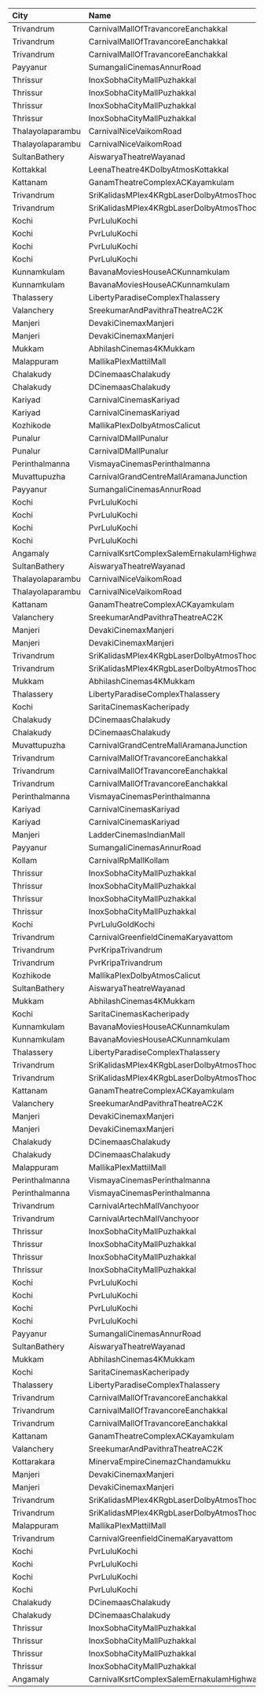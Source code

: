 | City             | Name                                                     |  Time | Type             | Price | Capacity | Booked |
| :--------------- | :------------------------------------------------------- | ----: | :--------------- | ----: | -------: | -----: |
| Trivandrum       | CarnivalMallOfTravancoreEanchakkal                       | 10:10 | NormalOffline    |  100₹ |       17 |      8 |
| Trivandrum       | CarnivalMallOfTravancoreEanchakkal                       | 10:10 | ExecutiveOffline |  180₹ |      102 |     58 |
| Trivandrum       | CarnivalMallOfTravancoreEanchakkal                       | 10:10 | PremiumOffline   |  300₹ |       50 |     25 |
| Payyanur         | SumangaliCinemasAnnurRoad                                | 10:30 | PlatinumCircle   |  110₹ |      161 |     80 |
| Thrissur         | InoxSobhaCityMallPuzhakkal                               | 10:40 | Club             |  140₹ |       76 |      0 |
| Thrissur         | InoxSobhaCityMallPuzhakkal                               | 10:40 | Executive        |  110₹ |       12 |      0 |
| Thrissur         | InoxSobhaCityMallPuzhakkal                               | 10:40 | RoyalRecliner    |  270₹ |        5 |      0 |
| Thrissur         | InoxSobhaCityMallPuzhakkal                               | 10:40 | Royal            |  170₹ |       10 |      0 |
| Thalayolaparambu | CarnivalNiceVaikomRoad                                   | 11:00 | Gold             |  100₹ |      425 |    213 |
| Thalayolaparambu | CarnivalNiceVaikomRoad                                   | 11:00 | Platinum         |  110₹ |       92 |     46 |
| SultanBathery    | AiswaryaTheatreWayanad                                   | 11:00 | Balcony          |  110₹ |      254 |    114 |
| Kottakkal        | LeenaTheatre4KDolbyAtmosKottakkal                        | 11:00 | Executive        |  110₹ |      186 |     92 |
| Kattanam         | GanamTheatreComplexACKayamkulam                          | 11:00 | FirstClass       |  110₹ |      129 |     97 |
| Trivandrum       | SriKalidasMPlex4KRgbLaserDolbyAtmosThoongamparaKattakada | 11:00 | DiamondSofa      |  200₹ |        4 |      2 |
| Trivandrum       | SriKalidasMPlex4KRgbLaserDolbyAtmosThoongamparaKattakada | 11:00 | Gold             |  150₹ |      170 |     84 |
| Kochi            | PvrLuluKochi                                             | 11:05 | Classic          |  110₹ |       54 |     28 |
| Kochi            | PvrLuluKochi                                             | 11:05 | ClassicPlus      |  140₹ |      108 |     82 |
| Kochi            | PvrLuluKochi                                             | 11:05 | Prime            |  160₹ |      125 |     71 |
| Kochi            | PvrLuluKochi                                             | 11:05 | Recliner         |  290₹ |       14 |     10 |
| Kunnamkulam      | BavanaMoviesHouseACKunnamkulam                           | 11:30 | LuxuryClass      |  220₹ |       13 |      6 |
| Kunnamkulam      | BavanaMoviesHouseACKunnamkulam                           | 11:30 | PlatinumCircle   |  130₹ |      159 |     72 |
| Thalassery       | LibertyParadiseComplexThalassery                         | 11:30 | Gold             |  125₹ |      214 |    169 |
| Valanchery       | SreekumarAndPavithraTheatreAC2K                          | 11:30 | FirstClass       |  110₹ |      161 |     80 |
| Manjeri          | DevakiCinemaxManjeri                                     | 11:30 | Balcony          |  150₹ |      108 |     51 |
| Manjeri          | DevakiCinemaxManjeri                                     | 11:30 | FirstClass       |  100₹ |      271 |    128 |
| Mukkam           | AbhilashCinemas4KMukkam                                  | 11:45 | Executive        |  112₹ |      388 |    196 |
| Malappuram       | MallikaPlexMattilMall                                    | 12:00 | Executive        |  140₹ |       50 |     17 |
| Chalakudy        | DCinemaasChalakudy                                       | 12:15 | Platinum         |  270₹ |        5 |      2 |
| Chalakudy        | DCinemaasChalakudy                                       | 12:15 | Gold             |  129₹ |      238 |    118 |
| Kariyad          | CarnivalCinemasKariyad                                   | 12:20 | ExecutiveOffline |  140₹ |       96 |     49 |
| Kariyad          | CarnivalCinemasKariyad                                   | 12:20 | GoldLounge       |  270₹ |       32 |     17 |
| Kozhikode        | MallikaPlexDolbyAtmosCalicut                             | 12:30 | Executive        |  140₹ |      192 |     99 |
| Punalur          | CarnivalDMallPunalur                                     | 13:00 | Silver           |  100₹ |       69 |      3 |
| Punalur          | CarnivalDMallPunalur                                     | 13:00 | Gold             |  140₹ |        5 |      0 |
| Perinthalmanna   | VismayaCinemasPerinthalmanna                             | 13:00 | Platinum         |  100₹ |      198 |     99 |
| Muvattupuzha     | CarnivalGrandCentreMallAramanaJunction                   | 13:10 | ExecutiveOffline |  150₹ |      155 |     79 |
| Payyanur         | SumangaliCinemasAnnurRoad                                | 13:30 | PlatinumCircle   |  110₹ |      161 |     80 |
| Kochi            | PvrLuluKochi                                             | 13:50 | Classic          |  140₹ |       54 |     27 |
| Kochi            | PvrLuluKochi                                             | 13:50 | ClassicPlus      |  160₹ |      108 |     76 |
| Kochi            | PvrLuluKochi                                             | 13:50 | Prime            |  190₹ |      125 |     79 |
| Kochi            | PvrLuluKochi                                             | 13:50 | Recliner         |  350₹ |       14 |      7 |
| Angamaly         | CarnivalKsrtComplexSalemErnakulamHighway                 | 14:00 | GoldOffline      |  150₹ |      203 |    102 |
| SultanBathery    | AiswaryaTheatreWayanad                                   | 14:00 | Balcony          |  110₹ |      254 |    114 |
| Thalayolaparambu | CarnivalNiceVaikomRoad                                   | 14:30 | Gold             |  100₹ |      425 |    212 |
| Thalayolaparambu | CarnivalNiceVaikomRoad                                   | 14:30 | Platinum         |  110₹ |       92 |     46 |
| Kattanam         | GanamTheatreComplexACKayamkulam                          | 14:30 | FirstClass       |  110₹ |      129 |     97 |
| Valanchery       | SreekumarAndPavithraTheatreAC2K                          | 14:30 | FirstClass       |  110₹ |      161 |     81 |
| Manjeri          | DevakiCinemaxManjeri                                     | 14:30 | Balcony          |  150₹ |      108 |     51 |
| Manjeri          | DevakiCinemaxManjeri                                     | 14:30 | FirstClass       |  100₹ |      271 |    128 |
| Trivandrum       | SriKalidasMPlex4KRgbLaserDolbyAtmosThoongamparaKattakada | 14:30 | DiamondSofa      |  200₹ |        4 |      2 |
| Trivandrum       | SriKalidasMPlex4KRgbLaserDolbyAtmosThoongamparaKattakada | 14:30 | Gold             |  150₹ |      170 |     86 |
| Mukkam           | AbhilashCinemas4KMukkam                                  | 14:45 | Executive        |  112₹ |      388 |    194 |
| Thalassery       | LibertyParadiseComplexThalassery                         | 14:45 | Gold             |  125₹ |      214 |    169 |
| Kochi            | SaritaCinemasKacheripady                                 | 15:00 | BlueCircle       |  150₹ |      227 |    218 |
| Chalakudy        | DCinemaasChalakudy                                       | 15:15 | Platinum         |  270₹ |        5 |      2 |
| Chalakudy        | DCinemaasChalakudy                                       | 15:15 | Gold             |  129₹ |      238 |    124 |
| Muvattupuzha     | CarnivalGrandCentreMallAramanaJunction                   | 15:40 | ExecutiveOffline |  150₹ |      155 |     77 |
| Trivandrum       | CarnivalMallOfTravancoreEanchakkal                       | 15:50 | NormalOffline    |  100₹ |       17 |      8 |
| Trivandrum       | CarnivalMallOfTravancoreEanchakkal                       | 15:50 | ExecutiveOffline |  180₹ |      102 |     59 |
| Trivandrum       | CarnivalMallOfTravancoreEanchakkal                       | 15:50 | PremiumOffline   |  300₹ |       50 |     25 |
| Perinthalmanna   | VismayaCinemasPerinthalmanna                             | 16:00 | Platinum         |  100₹ |      230 |    115 |
| Kariyad          | CarnivalCinemasKariyad                                   | 16:30 | ExecutiveOffline |  190₹ |       96 |     49 |
| Kariyad          | CarnivalCinemasKariyad                                   | 16:30 | GoldLounge       |  290₹ |       32 |     23 |
| Manjeri          | LadderCinemasIndianMall                                  | 16:30 | Executive        |  150₹ |       80 |     40 |
| Payyanur         | SumangaliCinemasAnnurRoad                                | 16:30 | PlatinumCircle   |  110₹ |      161 |     80 |
| Kollam           | CarnivalRpMallKollam                                     | 16:30 | PremiumOffline   |  180₹ |       96 |     50 |
| Thrissur         | InoxSobhaCityMallPuzhakkal                               | 16:40 | Club             |  190₹ |       72 |      0 |
| Thrissur         | InoxSobhaCityMallPuzhakkal                               | 16:40 | Executive        |  130₹ |       10 |      0 |
| Thrissur         | InoxSobhaCityMallPuzhakkal                               | 16:40 | RoyalRecliner    |  350₹ |        5 |      0 |
| Thrissur         | InoxSobhaCityMallPuzhakkal                               | 16:40 | Royal            |  190₹ |        5 |      0 |
| Kochi            | PvrLuluGoldKochi                                         | 16:40 | Gold             |  400₹ |       54 |     33 |
| Trivandrum       | CarnivalGreenfieldCinemaKaryavattom                      | 16:45 | ExecutiveOffline |  180₹ |      132 |     66 |
| Trivandrum       | PvrKripaTrivandrum                                       | 16:45 | Prime            |  160₹ |        8 |      2 |
| Trivandrum       | PvrKripaTrivandrum                                       | 16:45 | Classic          |  140₹ |       98 |     20 |
| Kozhikode        | MallikaPlexDolbyAtmosCalicut                             | 17:15 | Executive        |  140₹ |      192 |     99 |
| SultanBathery    | AiswaryaTheatreWayanad                                   | 17:30 | Balcony          |  110₹ |      254 |    114 |
| Mukkam           | AbhilashCinemas4KMukkam                                  | 17:45 | Executive        |  112₹ |      388 |    194 |
| Kochi            | SaritaCinemasKacheripady                                 | 18:00 | BlueCircle       |  150₹ |      227 |    218 |
| Kunnamkulam      | BavanaMoviesHouseACKunnamkulam                           | 18:00 | LuxuryClass      |  220₹ |       13 |      6 |
| Kunnamkulam      | BavanaMoviesHouseACKunnamkulam                           | 18:00 | PlatinumCircle   |  130₹ |      159 |     72 |
| Thalassery       | LibertyParadiseComplexThalassery                         | 18:00 | Gold             |  125₹ |      214 |    169 |
| Trivandrum       | SriKalidasMPlex4KRgbLaserDolbyAtmosThoongamparaKattakada | 18:15 | DiamondSofa      |  200₹ |        4 |      2 |
| Trivandrum       | SriKalidasMPlex4KRgbLaserDolbyAtmosThoongamparaKattakada | 18:15 | Gold             |  150₹ |      170 |     84 |
| Kattanam         | GanamTheatreComplexACKayamkulam                          | 18:30 | FirstClass       |  110₹ |      129 |     97 |
| Valanchery       | SreekumarAndPavithraTheatreAC2K                          | 18:30 | FirstClass       |  110₹ |      161 |     80 |
| Manjeri          | DevakiCinemaxManjeri                                     | 18:30 | Balcony          |  150₹ |      108 |     51 |
| Manjeri          | DevakiCinemaxManjeri                                     | 18:30 | FirstClass       |  100₹ |      271 |    128 |
| Chalakudy        | DCinemaasChalakudy                                       | 19:00 | Platinum         |  270₹ |        5 |      2 |
| Chalakudy        | DCinemaasChalakudy                                       | 19:00 | Gold             |  129₹ |      238 |    124 |
| Malappuram       | MallikaPlexMattilMall                                    | 19:00 | Executive        |  140₹ |       54 |     26 |
| Perinthalmanna   | VismayaCinemasPerinthalmanna                             | 19:00 | Platinum         |  100₹ |      198 |     99 |
| Perinthalmanna   | VismayaCinemasPerinthalmanna                             | 19:00 | Platinum         |  100₹ |      111 |     56 |
| Trivandrum       | CarnivalArtechMallVanchyoor                              | 19:20 | ExecutiveOffline |  100₹ |       26 |     13 |
| Trivandrum       | CarnivalArtechMallVanchyoor                              | 19:20 | SilverOffline    |  150₹ |      147 |     93 |
| Thrissur         | InoxSobhaCityMallPuzhakkal                               | 19:25 | Club             |  190₹ |       70 |      0 |
| Thrissur         | InoxSobhaCityMallPuzhakkal                               | 19:25 | Executive        |  130₹ |       13 |      0 |
| Thrissur         | InoxSobhaCityMallPuzhakkal                               | 19:25 | RoyalRecliner    |  350₹ |        5 |      0 |
| Thrissur         | InoxSobhaCityMallPuzhakkal                               | 19:25 | Royal            |  190₹ |        3 |      0 |
| Kochi            | PvrLuluKochi                                             | 19:25 | Classic          |  140₹ |       54 |     29 |
| Kochi            | PvrLuluKochi                                             | 19:25 | ClassicPlus      |  160₹ |      108 |     72 |
| Kochi            | PvrLuluKochi                                             | 19:25 | Prime            |  190₹ |      125 |     90 |
| Kochi            | PvrLuluKochi                                             | 19:25 | Recliner         |  350₹ |       14 |     13 |
| Payyanur         | SumangaliCinemasAnnurRoad                                | 19:30 | PlatinumCircle   |  110₹ |      161 |     80 |
| SultanBathery    | AiswaryaTheatreWayanad                                   | 20:30 | Balcony          |  110₹ |      254 |    114 |
| Mukkam           | AbhilashCinemas4KMukkam                                  | 21:00 | Executive        |  112₹ |      388 |    197 |
| Kochi            | SaritaCinemasKacheripady                                 | 21:00 | BlueCircle       |  150₹ |      227 |    218 |
| Thalassery       | LibertyParadiseComplexThalassery                         | 21:15 | Gold             |  125₹ |      214 |    169 |
| Trivandrum       | CarnivalMallOfTravancoreEanchakkal                       | 21:30 | NormalOffline    |  100₹ |       17 |     15 |
| Trivandrum       | CarnivalMallOfTravancoreEanchakkal                       | 21:30 | ExecutiveOffline |  180₹ |      102 |     87 |
| Trivandrum       | CarnivalMallOfTravancoreEanchakkal                       | 21:30 | PremiumOffline   |  300₹ |       50 |     33 |
| Kattanam         | GanamTheatreComplexACKayamkulam                          | 21:30 | FirstClass       |  110₹ |      129 |     97 |
| Valanchery       | SreekumarAndPavithraTheatreAC2K                          | 21:30 | FirstClass       |  110₹ |      161 |     80 |
| Kottarakara      | MinervaEmpireCinemazChandamukku                          | 21:30 | Gold             |  130₹ |      457 |    228 |
| Manjeri          | DevakiCinemaxManjeri                                     | 21:30 | Balcony          |  150₹ |      108 |     51 |
| Manjeri          | DevakiCinemaxManjeri                                     | 21:30 | FirstClass       |  100₹ |      271 |    128 |
| Trivandrum       | SriKalidasMPlex4KRgbLaserDolbyAtmosThoongamparaKattakada | 21:30 | DiamondSofa      |  200₹ |        4 |      2 |
| Trivandrum       | SriKalidasMPlex4KRgbLaserDolbyAtmosThoongamparaKattakada | 21:30 | Gold             |  150₹ |      170 |     84 |
| Malappuram       | MallikaPlexMattilMall                                    | 22:00 | Executive        |  140₹ |       50 |     24 |
| Trivandrum       | CarnivalGreenfieldCinemaKaryavattom                      | 22:10 | ExecutiveOffline |  180₹ |      132 |    104 |
| Kochi            | PvrLuluKochi                                             | 22:10 | Classic          |  140₹ |       54 |     32 |
| Kochi            | PvrLuluKochi                                             | 22:10 | ClassicPlus      |  160₹ |      108 |     89 |
| Kochi            | PvrLuluKochi                                             | 22:10 | Prime            |  190₹ |      125 |    102 |
| Kochi            | PvrLuluKochi                                             | 22:10 | Recliner         |  350₹ |       14 |     13 |
| Chalakudy        | DCinemaasChalakudy                                       | 22:15 | Platinum         |  270₹ |        5 |      2 |
| Chalakudy        | DCinemaasChalakudy                                       | 22:15 | Gold             |  129₹ |      238 |    129 |
| Thrissur         | InoxSobhaCityMallPuzhakkal                               | 22:20 | Club             |  190₹ |       56 |      0 |
| Thrissur         | InoxSobhaCityMallPuzhakkal                               | 22:20 | Executive        |  130₹ |       13 |      0 |
| Thrissur         | InoxSobhaCityMallPuzhakkal                               | 22:20 | RoyalRecliner    |  350₹ |        3 |      0 |
| Thrissur         | InoxSobhaCityMallPuzhakkal                               | 22:20 | Royal            |  190₹ |        6 |      0 |
| Angamaly         | CarnivalKsrtComplexSalemErnakulamHighway                 | 22:30 | GoldOffline      |  150₹ |      203 |    122 |
